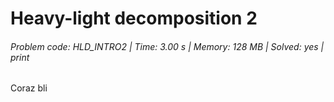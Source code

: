 # Heavy-light decomposition 2
###### Problem code: HLD_INTRO2 \| Time: 3.00 s \| Memory: 128 MB \| Solved: yes \| print

Coraz bli
